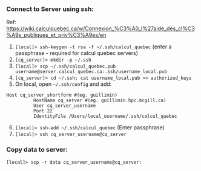 ### Connect to Server using ssh:
Ref: https://wiki.calculquebec.ca/w/Connexion_%C3%A0_l%27aide_des_cl%C3%A9s_publiques_et_priv%C3%A9es/en
1. `[local]> ssh-keygen -t rsa -f ~/.ssh/calcul_quebec` (enter a passphrase - required for calcul quebec servers)
2. `[cq_server]> mkdir -p ~/.ssh`
3. `[local]> scp ~/.ssh/calcul_quebec.pub username@server.calcul_quebec.ca:.ssh/username_local.pub`
4. `[cq_server]> cd ~/.ssh; cat username_local.pub >> authorized_keys`
5. On local, open `~/.ssh/config` and add:
  ```
  Host cq_server_shortform #(eg. guillimin)
            HostName cq_server #(eg. guillimin.hpc.mcgill.ca)
            User cq_server_username
            Port 22
            IdentityFile /Users/local_username/.ssh/calcul_quebec
  ```
6. `[local]> ssh-add ~/.ssh/calcul_quebec` (Enter passphrase)
7. `[local]> ssh cq_server_username@cq_server`

### Copy data to server:
`[local]> scp -r data cq_server_username@cq_server:`
